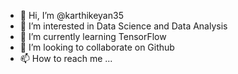 - 👋 Hi, I’m @karthikeyan35
- 👀 I’m interested in Data Science and Data Analysis
- 🌱 I’m currently learning TensorFlow
- 💞️ I’m looking to collaborate on Github
- 📫 How to reach me ...

<!---
karthikeyan35/karthikeyan35 is a ✨ special ✨ repository because its `README.md` (this file) appears on your GitHub profile.
You can click the Preview link to take a look at your changes.
--->
